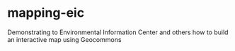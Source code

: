 mapping-eic
===========

Demonstrating to Environmental Information Center and others how to build an interactive map using Geocommons 
